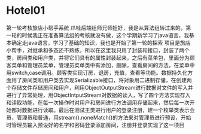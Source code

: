 # Hotel01
第一轮考核旅店小帮手系统
爪哇后端组师兄师姐好，我是从算法组转过来的，第一轮的时候我正在准备算法组的考核就没有做，这个学期新学习了java语言，我基本确定走java语言，学习了基础的知识，我也是开始了第一轮的探索
项目是旅店小帮手，对继承和多态还不熟练，所以在这里我只用了封装和接口，封装了两个类，房间类和用户类，并将它们具有的属性封装起来，之后有菜单包，里面分为顾客菜单和管理员菜单，管理员菜单类中有添加，删除，查看房间的方法，在菜单中用switch,case调用。顾客类实现订房，退房，充值，查看等功能。数据持久化方面用了房间类和用户类去实现Serializable接口，将对象用二进制存储，在创建两个存储文件存储房间和用户，利用ObjectOutputStream进行数据对文件的写入并进行了异常处理，用ObjectIntputStream对数据的读入，写了四个方法实现存入和读取功能，在每一次操作时对用户和房间进行方法调用存储起来，然后每一次开始都对数据进行读取。最后在测试主类进行用户的登录注册，建一个枚举类表示会员，管理员和普通，用stream().noneMatch()的方法来对管理员进行预设，开始时管理员输入预设好的名字和密码登录添加房间，注册并登录实现了这一项目
